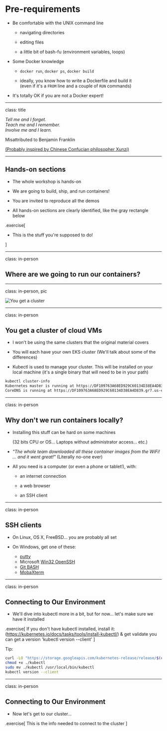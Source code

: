 # Pre-requirements

- Be comfortable with the UNIX command line

  - navigating directories

  - editing files

  - a little bit of bash-fu (environment variables, loops)

- Some Docker knowledge

  - `docker run`, `docker ps`, `docker build`

  - ideally, you know how to write a Dockerfile and build it
    <br/>
    (even if it's a `FROM` line and a couple of `RUN` commands)

- It's totally OK if you are not a Docker expert!

---

class: title

*Tell me and I forget.*
<br/>
*Teach me and I remember.*
<br/>
*Involve me and I learn.*

Misattributed to Benjamin Franklin

[(Probably inspired by Chinese Confucian philosopher Xunzi)](https://www.barrypopik.com/index.php/new_york_city/entry/tell_me_and_i_forget_teach_me_and_i_may_remember_involve_me_and_i_will_lear/)

---

## Hands-on sections

- The whole workshop is hands-on

- We are going to build, ship, and run containers!

- You are invited to reproduce all the demos

- All hands-on sections are clearly identified, like the gray rectangle below

.exercise[

- This is the stuff you're supposed to do!


<!-- ```open @@SLIDES@@``` -->

]

---

class: in-person

## Where are we going to run our containers?

---

class: in-person, pic

![You get a cluster](images/you-get-a-cluster.jpg)

---

class: in-person

## You get a cluster of cloud VMs

- I won't be using the same clusters that the original material covers

- You will each have your own EKS cluster (We'll talk about some of the differences)

- Kubectl is used to manage your cluster. This will be installed on your local machine (it's a single binary that will 
need to be in your path)

```bash
kubectl cluster-info
Kubernetes master is running at https://DF109763A68ED929C60134D38EA4D839.gr7.us-east-1.eks.amazonaws.com
CoreDNS is running at https://DF109763A68ED929C60134D38EA4D839.gr7.us-east-1.eks.amazonaws.com/api/v1/namespaces/kube-system/services/kube-dns:dns/proxy
```

---

class: in-person

## Why don't we run containers locally?

- Installing this stuff can be hard on some machines

  (32 bits CPU or OS... Laptops without administrator access... etc.)

- *"The whole team downloaded all these container images from the WiFi!
  <br/>... and it went great!"* (Literally no-one ever)

- All you need is a computer (or even a phone or tablet!), with:

  - an internet connection

  - a web browser

  - an SSH client

---

class: in-person

## SSH clients

- On Linux, OS X, FreeBSD... you are probably all set

- On Windows, get one of these:

  - [putty](http://www.putty.org/)
  - Microsoft [Win32 OpenSSH](https://github.com/PowerShell/Win32-OpenSSH/wiki/Install-Win32-OpenSSH)
  - [Git BASH](https://git-for-windows.github.io/)
  - [MobaXterm](http://mobaxterm.mobatek.net/)

---

class: in-person

## Connecting to Our Environment

- We'll dive into kubectl more in a bit, but for now... let's make sure we have it installed

.exercise[
If you don't have kubectl installed, install it: (https://kubernetes.io/docs/tasks/tools/install-kubectl/)
& get validate you can get a version 'kubectl version --client'
]

Tip:
```bash
curl -LO "https://storage.googleapis.com/kubernetes-release/release/$(curl -s https://storage.googleapis.com/kubernetes-release/release/stable.txt)/bin/darwin/amd64/kubectl"
chmod +x ./kubectl
sudo mv ./kubectl /usr/local/bin/kubectl
kubectl version --client
```
---

class: in-person

## Connecting to Our Environment

- Now let's get to our cluster...

.exercise[
This is the info needed to connect to the cluster
]
